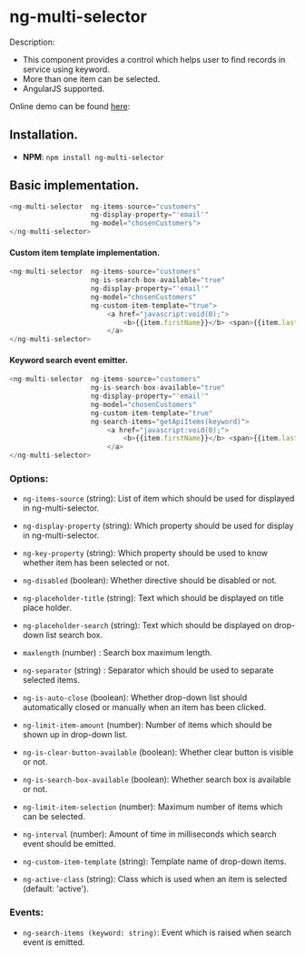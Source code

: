 # ng-multi-selector

Description:

 * This component provides a control which helps user to find records in service using keyword.
 * More than one item can be selected.
 * AngularJS supported.


Online demo can be found [here](http://ng-multi-selector.bitballoon.com/#!/demo/):

## Installation.
- **NPM**:  ```npm install ng-multi-selector```


## Basic implementation.
```javascript
<ng-multi-selector  ng-items-source="customers"
                    ng-display-property="'email'"
                    ng-model="chosenCustomers">
</ng-multi-selector>
```

#### Custom item template implementation.
```javascript
<ng-multi-selector  ng-items-source="customers"
                    ng-is-search-box-available="true"
                    ng-display-property="'email'"
                    ng-model="chosenCustomers"
                    ng-custom-item-template="true">
                        <a href="javascript:void(0);">
                            <b>{{item.firstName}}</b> <span>{{item.lastName}}</span>
                        </a>
</ng-multi-selector>
```

#### Keyword search event emitter.
```javascript
<ng-multi-selector  ng-items-source="customers"
                    ng-is-search-box-available="true"
                    ng-display-property="'email'"
                    ng-model="chosenCustomers"
                    ng-custom-item-template="true"
                    ng-search-items="getApiItems(keyword)">
                        <a href="javascript:void(0);">
                            <b>{{item.firstName}}</b> <span>{{item.lastName}}</span>
                        </a>
</ng-multi-selector>
```
### Options:
 * ```ng-items-source``` (string): List of item which should be used for displayed in ng-multi-selector.

 * ```ng-display-property``` (string): Which property should be used for display in ng-multi-selector.

 * ```ng-key-property``` (string): Which property should be used to know whether item has been selected or not.

 * ```ng-disabled``` (boolean): Whether directive should be disabled or not.

 * ```ng-placeholder-title``` (string): Text which should be displayed on title place holder.

 * ```ng-placeholder-search``` (string): Text which should be displayed on drop-down list search box.

 * ```maxlength``` (number) : Search box maximum length.

 * ```ng-separator``` (string) : Separator which should be used to separate selected items.

 * ```ng-is-auto-close``` (boolean): Whether drop-down list should automatically closed or manually when an item has been clicked.

 * ```ng-limit-item-amount``` (number): Number of items which should be shown up in drop-down list.

 * ```ng-is-clear-button-available``` (boolean): Whether clear button is visible or not.

 * ```ng-is-search-box-available``` (boolean):  Whether search box is available or not.

 * ```ng-limit-item-selection``` (number): Maximum number of items which can be selected.

 * ```ng-interval``` (number): Amount of time in milliseconds which search event should be emitted.

 * ```ng-custom-item-template``` (string): Template name of drop-down items.

 * ```ng-active-class``` (string): Class which is used when an item is selected (default: 'active').
 
### Events:
 * ```ng-search-items (keyword: string)```: Event which is raised when search event is emitted. 